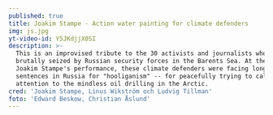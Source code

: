```yaml
---
published: true
title: Joakim Stampe - Action water painting for climate defenders
img: js.jpg
yt-video-id: Y5JKdjjX0SI
description: >-
  This is an improvised tribute to the 30 activists and journalists who were
  brutally seized by Russian security forces in the Barents Sea. At the time of
  Joakim Stampe's performance, these climate defenders were facing long
  sentences in Russia for "hooliganism" -- for peacefully trying to call
  attention to the mindless oil drilling in the Arctic.
cred: 'Joakim Stampe, Linus Wikström och Ludvig Tillman'
foto: 'Edward Beskow, Christian Åslund'
---
```


